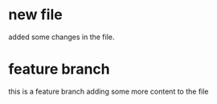 
# new file

added some changes in the file.
# feature branch

this is a feature branch
adding some more content to the file

